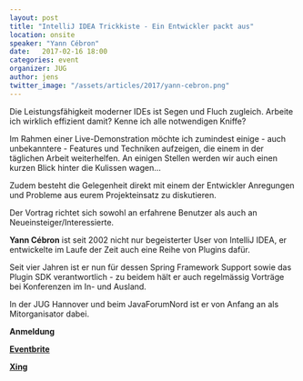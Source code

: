 ```yaml
---
layout: post
title: "IntelliJ IDEA Trickkiste - Ein Entwickler packt aus"
location: onsite
speaker: "Yann Cébron" 
date:   2017-02-16 18:00
categories: event
organizer: JUG
author: jens
twitter_image: "/assets/articles/2017/yann-cebron.png"
---
```

Die Leistungsfähigkeit moderner IDEs ist Segen und Fluch zugleich. Arbeite ich wirklich effizient damit? Kenne ich alle notwendigen Kniffe?

Im Rahmen einer Live-Demonstration möchte ich zumindest einige - auch unbekanntere - Features und Techniken aufzeigen, die einem in der täglichen Arbeit weiterhelfen. An einigen Stellen werden wir auch einen kurzen Blick hinter die Kulissen wagen...

Zudem besteht die Gelegenheit direkt mit einem der Entwickler Anregungen und Probleme aus eurem Projekteinsatz zu diskutieren.

Der Vortrag richtet sich sowohl an erfahrene Benutzer als auch an Neueinsteiger/Interessierte.



**Yann Cébron** ist seit 2002 nicht nur begeisterter User von IntelliJ IDEA, er entwickelte im Laufe der Zeit auch eine Reihe von Plugins dafür.

Seit vier Jahren ist er nun für dessen Spring Framework Support sowie das Plugin SDK verantwortlich - zu beidem hält er auch regelmässig Vorträge bei Konferenzen im In- und Ausland.

In der JUG Hannover und beim JavaForumNord ist er von Anfang an als Mitorganisator dabei.

 
**Anmeldung**

**[Eventbrite](https://www.eventbrite.de/e/intellij-idea-trickkiste-ein-entwickler-packt-aus-tickets-30657962792)**

**[Xing](https://www.xing.com/events/intellij-idea-trickkiste-entwickler-packt-1763780)**
